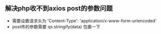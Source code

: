 ## 解决php收不到axios post的参数问题
- 需要设置请求头为 'Content-Type': 'application/x-www-form-urlencoded'
- post传的参数需要 qs.stringify(data) 包裹一下
